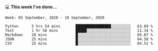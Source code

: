 💻 **This week I've done...**

<!--START_SECTION:waka-->
```text
Week: 03 September, 2020 - 10 September, 2020

Python      5 hrs 54 mins       ████████████████░░░░░░░░░   63.69 % 
Text        1 hr 58 mins        █████░░░░░░░░░░░░░░░░░░░░   21.34 % 
Markdown    28 mins             █░░░░░░░░░░░░░░░░░░░░░░░░   05.07 % 
JSON        25 mins             █░░░░░░░░░░░░░░░░░░░░░░░░   04.58 % 
CSV         25 mins             █░░░░░░░░░░░░░░░░░░░░░░░░   04.52 %
```
<!--END_SECTION:waka-->

